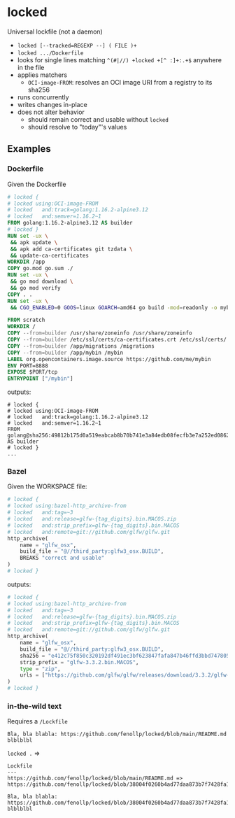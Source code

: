 # locked
Universal lockfile (not a daemon)

* `locked [--tracked=REGEXP --] ( FILE )+`
* `locked .../Dockerfile`
* looks for single lines matching `^(#|//) +locked +[^ :]+:.+$` anywhere in the file
* applies matchers
	* `OCI-image-FROM`: resolves an OCI image URI from a registry to its sha256
* runs concurrently
* writes changes in-place
* does not alter behavior
	* should remain correct and usable without `locked`
	* should resolve to "today"'s values

## Examples

### Dockerfile
Given the Dockerfile
```dockerfile
# locked {
# locked using:OCI-image-FROM
# locked   and:track=golang:1.16.2-alpine3.12
# locked   and:semver=1.16.2~1
FROM golang:1.16.2-alpine3.12 AS builder
# locked }
RUN set -ux \
 && apk update \
 && apk add ca-certificates git tzdata \
 && update-ca-certificates
WORKDIR /app
COPY go.mod go.sum ./
RUN set -ux \
 && go mod download \
 && go mod verify
COPY . .
RUN set -ux \
 && CGO_ENABLED=0 GOOS=linux GOARCH=amd64 go build -mod=readonly -o mybin -ldflags '-s -w'

FROM scratch
WORKDIR /
COPY --from=builder /usr/share/zoneinfo /usr/share/zoneinfo
COPY --from=builder /etc/ssl/certs/ca-certificates.crt /etc/ssl/certs/
COPY --from=builder /app/migrations /migrations
COPY --from=builder /app/mybin /mybin
LABEL org.opencontainers.image.source https://github.com/me/mybin
ENV PORT=8888
EXPOSE $PORT/tcp
ENTRYPOINT ["/mybin"]
```
outputs:
```
# locked {
# locked using:OCI-image-FROM
# locked   and:track=golang:1.16.2-alpine3.12
# locked   and:semver=1.16.2~1
FROM golang@sha256:49812b175d0a519eabcab8b70b741e3a84edb08fecfb3e7a252ed08626b13c48 AS builder
# locked }
...
```

### Bazel
Given the WORKSPACE file:
```python
# locked {
# locked using:bazel-http_archive-from
# locked   and:tag=~3
# locked   and:release=glfw-{tag_digits}.bin.MACOS.zip
# locked   and:strip_prefix=glfw-{tag_digits}.bin.MACOS
# locked   and:remote=git://github.com/glfw/glfw.git
http_archive(
    name = "glfw_osx",
    build_file = "@//third_party:glfw3_osx.BUILD",
    BREAKS "correct and usable"
)
# locked }
```
outputs:
```python
# locked {
# locked using:bazel-http_archive-from
# locked   and:tag=~3
# locked   and:release=glfw-{tag_digits}.bin.MACOS.zip
# locked   and:strip_prefix=glfw-{tag_digits}.bin.MACOS
# locked   and:remote=git://github.com/glfw/glfw.git
http_archive(
    name = "glfw_osx",
    build_file = "@//third_party:glfw3_osx.BUILD",
    sha256 = "e412c75f850c320192df491ec3bf623847fafa847b46ffd3bbd7478057148f5a",
    strip_prefix = "glfw-3.3.2.bin.MACOS",
    type = "zip",
    urls = ["https://github.com/glfw/glfw/releases/download/3.3.2/glfw-3.3.2.bin.MACOS.zip"],
)
# locked }
```

### in-the-wild text
Requires a `/Lockfile`
```
Bla, bla blabla: https://github.com/fenollp/locked/blob/main/README.md
blblblbl
```
`locked .` =>
```
Lockfile
---
https://github.com/fenollp/locked/blob/main/README.md => https://github.com/fenollp/locked/blob/38004f0260b4ad77daa873b7f7428fa151771a0d/README.md
```
```
Bla, bla blabla: https://github.com/fenollp/locked/blob/38004f0260b4ad77daa873b7f7428fa151771a0d/README.md
blblblbl
```
